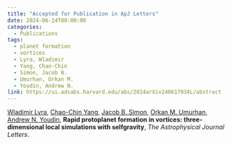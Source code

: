 ```yaml
---
title: "Accepted for Publication in ApJ Letters"
date: 2024-06-24T08:00:00
categories:
  - Publications
tags:
  - planet formation
  - vortices
  - Lyra, Wladimir
  - Yang, Chao-Chin
  - Simon, Jacob B.
  - Umurhan, Orkan M.
  - Youdin, Andrew N.
link: https://ui.adsabs.harvard.edu/abs/2024arXiv240617934L/abstract
---
```


[Wladimir Lyra](/team/lyra-wladimir), [Chao-Chin Yang](/team/yang-chao-chin), [Jacob B. Simon](/team/simon-jacob), [Orkan M. Umurhan](/team/umurhan-orkan), [Andrew N. Youdin](/team/youdin-andrew), **Rapid protoplanet formation in vortices: three-dimensional local simulations with selfgravity**, *The Astrophysical Journal Letters*.
